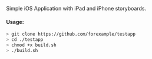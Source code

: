 Simple iOS Application with iPad and iPhone storyboards.

#### Usage:

```bash
> git clone https://github.com/forexample/testapp
> cd ./testapp
> chmod +x build.sh
> ./build.sh
```
